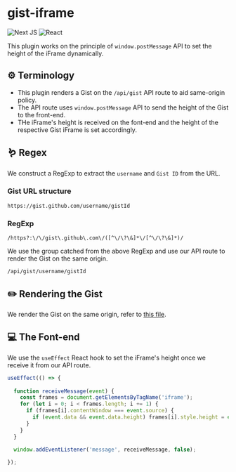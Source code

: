 # gist-iframe

![Next JS](https://img.shields.io/badge/Next-black?style=for-the-badge&logo=next.js&logoColor=white) 
![React](https://img.shields.io/badge/react-%2320232a.svg?style=for-the-badge&logo=react&logoColor=%2361DAFB)

This plugin works on the principle of `window.postMessage` API to set the height of the iFrame dynamically.

## ⚙️ Terminology
- This plugin renders a Gist on the `/api/gist` API route to aid same-origin policy.
- The API route uses `window.postMessage` API to send the height of the Gist to the front-end.
- THe iFrame's height is received on the font-end and the height of the respective Gist iFrame is set accordingly.

## 🪱 Regex
We construct a RegExp to extract the `username` and `Gist ID` from the URL.

### Gist URL structure
```
https://gist.github.com/username/gistId
```

### RegExp
```
/https?:\/\/gist\.github\.com\/([^\/\?\&]*\/[^\/\?\&]*)/
```
We use the group catched from the above RegExp and use our API route to render the Gist on the same origin.
```
/api/gist/username/gistId
```

## ✏️ Rendering the Gist
We render the Gist on the same origin, refer to [this file](https://github.com/HexM7/gist-iframe/blob/main/api/gist/%5B...slug%5D/index.js).

## 💻 The Font-end
We use the `useEffect` React hook to set the iFrame's height once we receive it from our API route.
```js
useEffect(() => {
 
  function receiveMessage(event) {
    const frames = document.getElementsByTagName('iframe');
    for (let i = 0; i < frames.length; i += 1) {
      if (frames[i].contentWindow === event.source) {
        if (event.data && event.data.height) frames[i].style.height = event.data.height;
      }
    }
  }
  
  window.addEventListener('message', receiveMessage, false);

});
  ```
